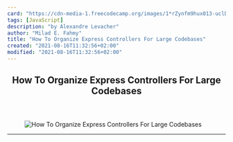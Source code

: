 ```yaml
---
card: "https://cdn-media-1.freecodecamp.org/images/1*rZynfm9hux013-uclDjBfA.png"
tags: [JavaScript]
description: "by Alexandre Levacher"
author: "Milad E. Fahmy"
title: "How To Organize Express Controllers For Large Codebases"
created: "2021-08-16T11:32:56+02:00"
modified: "2021-08-16T11:32:56+02:00"
---
```

<div class="site-wrapper">
<main id="site-main" class="site-main outer">
<div class="inner">
<article class="post-full post tag-javascript tag-nodejs tag-web-development tag-software-development tag-technology ">
<header class="post-full-header">
<h1 class="post-full-title">How To Organize Express Controllers For Large Codebases</h1>
</header>
<figure class="post-full-image">
<picture>
<source media="(max-width: 700px)" sizes="1px" srcset="data:image/gif;base64,R0lGODlhAQABAIAAAAAAAP///yH5BAEAAAAALAAAAAABAAEAAAIBRAA7 1w">
<source media="(min-width: 701px)" sizes="(max-width: 800px) 400px,
(max-width: 1170px) 700px,
1400px" srcset="https://cdn-media-1.freecodecamp.org/images/1*rZynfm9hux013-uclDjBfA.png 300w,
https://cdn-media-1.freecodecamp.org/images/1*rZynfm9hux013-uclDjBfA.png 600w,
https://cdn-media-1.freecodecamp.org/images/1*rZynfm9hux013-uclDjBfA.png 1000w,
https://cdn-media-1.freecodecamp.org/images/1*rZynfm9hux013-uclDjBfA.png 2000w">
<img onerror="this.style.display='none'" src="https://cdn-media-1.freecodecamp.org/images/1*rZynfm9hux013-uclDjBfA.png" alt="How To Organize Express Controllers For Large Codebases">
</picture>
</figure>
<section class="post-full-content">
<div class="post-content medium-migrated-article">
</div>
<hr>
</section>
</article>
</div>
</main>
</div>
<!-- Google Tag Manager (noscript) -->
<!-- End Google Tag Manager (noscript) -->
